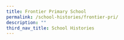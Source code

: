 ```yaml
---
title: Frontier Primary School
permalink: /school-histories/frontier-pri/
description: ""
third_nav_title: School Histories
---
```

